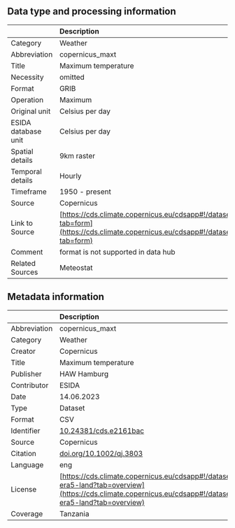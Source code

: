 ## Data type and processing information 

|                     | Description                                                                                                                                                            |
|:--------------------|:-----------------------------------------------------------------------------------------------------------------------------------------------------------------------|
| Category            | Weather                                                                                                                                                                |
| Abbreviation        | copernicus_maxt                                                                                                                                                        |
| Title               | Maximum temperature                                                                                                                                                    |
| Necessity           | omitted                                                                                                                                                                |
| Format              | GRIB                                                                                                                                                                   |
| Operation           | Maximum                                                                                                                                                                |
| Original unit       | Celsius per day                                                                                                                                                        |
| ESIDA database unit | Celsius per day                                                                                                                                                        |
| Spatial details     | 9km raster                                                                                                                                                             |
| Temporal details    | Hourly                                                                                                                                                                 |
| Timeframe           | 1950 - present                                                                                                                                                         |
| Source              | Copernicus                                                                                                                                                             |
| Link to Source      | [https://cds.climate.copernicus.eu/cdsapp#!/dataset/10.24381/cds.e2161bac?tab=form](https://cds.climate.copernicus.eu/cdsapp#!/dataset/10.24381/cds.e2161bac?tab=form) |
| Comment             | format is not supported in data hub                                                                                                                                    |
| Related Sources     | Meteostat                                                                                                                                                              |

## Metadata information 

|              | Description                                                                                                                                                                  |
|:-------------|:-----------------------------------------------------------------------------------------------------------------------------------------------------------------------------|
| Abbreviation | copernicus_maxt                                                                                                                                                              |
| Category     | Weather                                                                                                                                                                      |
| Creator      | Copernicus                                                                                                                                                                   |
| Title        | Maximum temperature                                                                                                                                                          |
| Publisher    | HAW Hamburg                                                                                                                                                                  |
| Contributor  | ESIDA                                                                                                                                                                        |
| Date         | 14.06.2023                                                                                                                                                                   |
| Type         | Dataset                                                                                                                                                                      |
| Format       | CSV                                                                                                                                                                          |
| Identifier   | [10.24381/cds.e2161bac](https://doi.org/10.24381/cds.e2161bac)                                                                                                               |
| Source       | Copernicus                                                                                                                                                                   |
| Citation     | [doi.org/10.1002/qj.3803](doi.org/10.1002/qj.3803)                                                                                                                           |
| Language     | eng                                                                                                                                                                          |
| License      | [https://cds.climate.copernicus.eu/cdsapp#!/dataset/reanalysis-era5-land?tab=overview](https://cds.climate.copernicus.eu/cdsapp#!/dataset/reanalysis-era5-land?tab=overview) |
| Coverage     | Tanzania                                                                                                                                                                     |